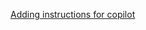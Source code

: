 [Adding instructions for copilot](https://docs.github.com/en/copilot/how-tos/configure-custom-instructions/add-repository-instructions#about-repository-custom-instructions-for-copilot)
